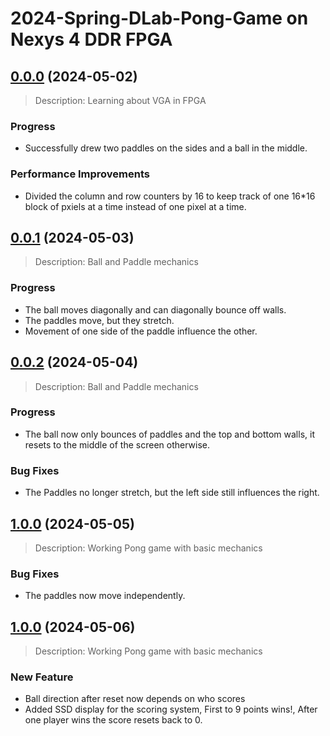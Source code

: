 # 2024-Spring-DLab-Pong-Game on Nexys 4 DDR FPGA

## [0.0.0](https://github.com/andreasonny83/twilio-remote-cli/compare/v0.0.1...v0.0.2) (2024-05-02)
> Description: Learning about VGA in FPGA

### Progress 
* Successfully drew two paddles on the sides and a ball in the middle.

### Performance Improvements
* Divided the column and row counters by 16 to keep track of one 16*16 block of pxiels at a time instead of one pixel at a time. 



## [0.0.1](https://github.com/andreasonny83/twilio-remote-cli/compare/v0.0.1...v0.0.2) (2024-05-03)
> Description: Ball and Paddle mechanics

### Progress 
* The ball moves diagonally and can diagonally bounce off walls.
* The paddles move, but they stretch.
* Movement of one side of the paddle influence the other. 



## [0.0.2](https://github.com/andreasonny83/twilio-remote-cli/compare/v0.0.1...v0.0.2) (2024-05-04)
> Description: Ball and Paddle mechanics

### Progress 
* The ball now only bounces of paddles and the top and bottom walls, it resets to the middle of the screen otherwise.

### Bug Fixes 
* The Paddles no longer stretch, but the left side still influences the right.



## [1.0.0](https://github.com/andreasonny83/twilio-remote-cli/compare/v0.0.1...v0.0.2) (2024-05-05)

> Description: Working Pong game with basic mechanics

### Bug Fixes
*  The paddles now move independently.

## [1.0.0](https://github.com/andreasonny83/twilio-remote-cli/compare/v0.0.1...v0.0.2) (2024-05-06)

> Description: Working Pong game with basic mechanics

### New Feature 
* Ball direction after reset now depends on who scores
* Added SSD display for the scoring system, First to 9 points wins!, After one player wins the score resets back to 0.

